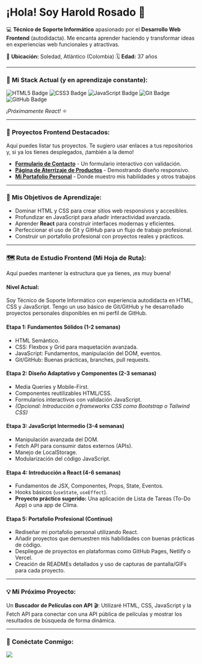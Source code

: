 # ¡Hola! Soy Harold Rosado 👋

💻 **Técnico de Soporte Informático** apasionado por el **Desarrollo Web Frontend** (autodidacta). Me encanta aprender haciendo y transformar ideas en experiencias web funcionales y atractivas.

📍 **Ubicación:** Soledad, Atlántico (Colombia)
🗓️ **Edad:** 37 años

---

### 🚀 **Mi Stack Actual (y en aprendizaje constante):**

<img src="https://img.shields.io/badge/HTML5-E34F26?style=for-the-badge&logo=html5&logoColor=white" alt="HTML5 Badge">
<img src="https://img.shields.io/badge/CSS3-1572B6?style=for-the-badge&logo=css3&logoColor=white" alt="CSS3 Badge">
<img src="https://img.shields.io/badge/JavaScript-F7DF1E?style=for-the-badge&logo=javascript&logoColor=black" alt="JavaScript Badge">
<img src="https://img.shields.io/badge/Git-F05032?style=for-the-badge&logo=git&logoColor=white" alt="Git Badge">
<img src="https://img.shields.io/badge/GitHub-100000?style=for-the-badge&logo=github&logoColor=white" alt="GitHub Badge">

_¡Próximamente React!_ ⚛️

---

### 🌟 **Proyectos Frontend Destacados:**

Aquí puedes listar tus proyectos. Te sugiero usar enlaces a tus repositorios y, si ya los tienes desplegados, ¡también a la demo!

* [**Formulario de Contacto**](https://github.com/HaroldRosado/nombre-del-repo-contacto) - Un formulario interactivo con validación.
* [**Página de Aterrizaje de Productos**](https://github.com/HaroldRosado/nombre-del-repo-landing) - Demostrando diseño responsivo.
* [**Mi Portafolio Personal**](https://haroldrosado.github.io/mi-portafolio/) - Donde muestro mis habilidades y otros trabajos

---

### 🎯 **Mis Objetivos de Aprendizaje:**

* Dominar HTML y CSS para crear sitios web responsivos y accesibles.
* Profundizar en JavaScript para añadir interactividad avanzada.
* Aprender **React** para construir interfaces modernas y eficientes.
* Perfeccionar el uso de Git y GitHub para un flujo de trabajo profesional.
* Construir un portafolio profesional con proyectos reales y prácticos.

---

### 🗺️ **Ruta de Estudio Frontend (Mi Hoja de Ruta):**

Aquí puedes mantener la estructura que ya tienes, ¡es muy buena!

#### **Nivel Actual:**
Soy Técnico de Soporte Informático con experiencia autodidacta en HTML, CSS y JavaScript. Tengo un uso básico de Git/GitHub y he desarrollado proyectos personales disponibles en mi perfil de GitHub.

#### **Etapa 1: Fundamentos Sólidos (1-2 semanas)**
* HTML Semántico.
* CSS: Flexbox y Grid para maquetación avanzada.
* JavaScript: Fundamentos, manipulación del DOM, eventos.
* Git/GitHub: Buenas prácticas, branches, pull requests.

#### **Etapa 2: Diseño Adaptativo y Componentes (2-3 semanas)**
* Media Queries y Mobile-First.
* Componentes reutilizables HTML/CSS.
* Formularios interactivos con validación JavaScript.
* *(Opcional: Introducción a frameworks CSS como Bootstrap o Tailwind CSS)*

#### **Etapa 3: JavaScript Intermedio (3-4 semanas)**
* Manipulación avanzada del DOM.
* Fetch API para consumir datos externos (APIs).
* Manejo de LocalStorage.
* Modularización del código JavaScript.

#### **Etapa 4: Introducción a React (4-6 semanas)**
* Fundamentos de JSX, Componentes, Props, State, Eventos.
* Hooks básicos (`useState`, `useEffect`).
* **Proyecto práctico sugerido:** Una aplicación de Lista de Tareas (To-Do App) o una app de Clima.

#### **Etapa 5: Portafolio Profesional (Continuo)**
* Rediseñar mi portafolio personal utilizando React.
* Añadir proyectos que demuestren mis habilidades con buenas prácticas de código.
* Despliegue de proyectos en plataformas como GitHub Pages, Netlify o Vercel.
* Creación de READMEs detallados y uso de capturas de pantalla/GIFs para cada proyecto.

---

### 💡 **Mi Próximo Proyecto:**

Un **Buscador de Películas con API** 🎬: Utilizaré HTML, CSS, JavaScript y la Fetch API para conectar con una API pública de películas y mostrar los resultados de búsqueda de forma dinámica.

---

### 🤝 **Conéctate Conmigo:**

[<img src="https://img.shields.io/badge/facebook-0077B5?style=for-the-badge&logo=facebook&logoColor=white">](https://www.facebook.com/hanrovar/)
